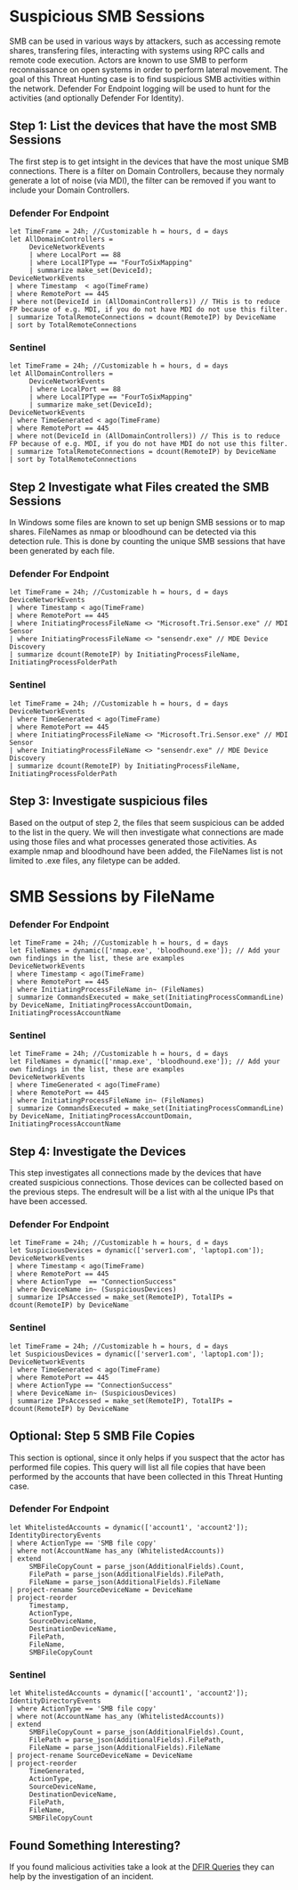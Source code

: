 # Suspicious SMB Sessions

SMB can be used in various ways by attackers, such as accessing remote shares, transfering files, interacting with systems using RPC calls and remote code execution. Actors are known to use SMB to perform reconnaissance on open systems in order to perform lateral movement. The goal of this Threat Hunting case is to find suspicious SMB activities within the network. Defender For Endpoint logging will be used to hunt for the activities (and optionally Defender For Identity). 

## Step 1: List the devices that have the most SMB Sessions

The first step is to get intsight in the devices that have the most unique SMB connections. There is a filter on Domain Controllers, because they normaly generate a lot of noise (via MDI), the filter can be removed if you want to include your Domain Controllers. 

### Defender For Endpoint
```
let TimeFrame = 24h; //Customizable h = hours, d = days
let AllDomainControllers =
     DeviceNetworkEvents
     | where LocalPort == 88
     | where LocalIPType == "FourToSixMapping"
     | summarize make_set(DeviceId);
DeviceNetworkEvents
| where Timestamp  < ago(TimeFrame)
| where RemotePort == 445
| where not(DeviceId in (AllDomainControllers)) // THis is to reduce FP because of e.g. MDI, if you do not have MDI do not use this filter.
| summarize TotalRemoteConnections = dcount(RemoteIP) by DeviceName
| sort by TotalRemoteConnections
```
### Sentinel
```
let TimeFrame = 24h; //Customizable h = hours, d = days
let AllDomainControllers =
     DeviceNetworkEvents
     | where LocalPort == 88
     | where LocalIPType == "FourToSixMapping"
     | summarize make_set(DeviceId);
DeviceNetworkEvents
| where TimeGenerated < ago(TimeFrame)
| where RemotePort == 445
| where not(DeviceId in (AllDomainControllers)) // This is to reduce FP because of e.g. MDI, if you do not have MDI do not use this filter.
| summarize TotalRemoteConnections = dcount(RemoteIP) by DeviceName
| sort by TotalRemoteConnections
```

## Step 2 Investigate what Files created the SMB Sessions

In Windows some files are known to set up benign SMB sessions or to map shares. FileNames as nmap or bloodhound can be detected via this detection rule. This is done by counting the unique SMB sessions that have been generated by each file.

### Defender For Endpoint
```
let TimeFrame = 24h; //Customizable h = hours, d = days
DeviceNetworkEvents
| where Timestamp < ago(TimeFrame)
| where RemotePort == 445
| where InitiatingProcessFileName <> "Microsoft.Tri.Sensor.exe" // MDI Sensor
| where InitiatingProcessFileName <> "sensendr.exe" // MDE Device Discovery
| summarize dcount(RemoteIP) by InitiatingProcessFileName, InitiatingProcessFolderPath
```
### Sentinel
```
let TimeFrame = 24h; //Customizable h = hours, d = days
DeviceNetworkEvents
| where TimeGenerated < ago(TimeFrame)
| where RemotePort == 445
| where InitiatingProcessFileName <> "Microsoft.Tri.Sensor.exe" // MDI Sensor
| where InitiatingProcessFileName <> "sensendr.exe" // MDE Device Discovery
| summarize dcount(RemoteIP) by InitiatingProcessFileName, InitiatingProcessFolderPath
```

## Step 3: Investigate suspicious files

Based on the output of step 2, the files that seem suspicious can be added to the list in the query. We will then investigate what connections are made using those files and what processes generated those activities. As example nmap and bloodhound have been added, the FileNames list is not limited to .exe files, any filetype can be added.

# SMB Sessions by FileName

### Defender For Endpoint
```
let TimeFrame = 24h; //Customizable h = hours, d = days
let FileNames = dynamic(['nmap.exe', 'bloodhound.exe']); // Add your own findings in the list, these are examples
DeviceNetworkEvents
| where Timestamp < ago(TimeFrame)
| where RemotePort == 445
| where InitiatingProcessFileName in~ (FileNames)
| summarize CommandsExecuted = make_set(InitiatingProcessCommandLine) by DeviceName, InitiatingProcessAccountDomain, InitiatingProcessAccountName

```
### Sentinel
```
let TimeFrame = 24h; //Customizable h = hours, d = days
let FileNames = dynamic(['nmap.exe', 'bloodhound.exe']); // Add your own findings in the list, these are examples
DeviceNetworkEvents
| where TimeGenerated < ago(TimeFrame)
| where RemotePort == 445
| where InitiatingProcessFileName in~ (FileNames)
| summarize CommandsExecuted = make_set(InitiatingProcessCommandLine) by DeviceName, InitiatingProcessAccountDomain, InitiatingProcessAccountName
```

## Step 4: Investigate the Devices 

This step investigates all connections made by the devices that have created suspicious connections. Those devices can be collected based on the previous steps. The endresult will be a list with al the unique IPs that have been accessed.  

### Defender For Endpoint
```
let TimeFrame = 24h; //Customizable h = hours, d = days
let SuspiciousDevices = dynamic(['server1.com', 'laptop1.com']);
DeviceNetworkEvents
| where Timestamp < ago(TimeFrame)
| where RemotePort == 445
| where ActionType  == "ConnectionSuccess"
| where DeviceName in~ (SuspiciousDevices)
| summarize IPsAccessed = make_set(RemoteIP), TotalIPs = dcount(RemoteIP) by DeviceName
```
### Sentinel
```
let TimeFrame = 24h; //Customizable h = hours, d = days
let SuspiciousDevices = dynamic(['server1.com', 'laptop1.com']);
DeviceNetworkEvents
| where TimeGenerated < ago(TimeFrame)
| where RemotePort == 445
| where ActionType == "ConnectionSuccess"
| where DeviceName in~ (SuspiciousDevices)
| summarize IPsAccessed = make_set(RemoteIP), TotalIPs = dcount(RemoteIP) by DeviceName
```

## Optional: Step 5  SMB File Copies

This section is optional, since it only helps if you suspect that the actor has performed file copies. This query will list all file copies that have been performed by the accounts that have been collected in this Threat Hunting case. 

### Defender For Endpoint

```
let WhitelistedAccounts = dynamic(['account1', 'account2']);
IdentityDirectoryEvents
| where ActionType == 'SMB file copy'
| where not(AccountName has_any (WhitelistedAccounts))
| extend 
     SMBFileCopyCount = parse_json(AdditionalFields).Count,
     FilePath = parse_json(AdditionalFields).FilePath,
     FileName = parse_json(AdditionalFields).FileName
| project-rename SourceDeviceName = DeviceName
| project-reorder
     Timestamp,
     ActionType,
     SourceDeviceName,
     DestinationDeviceName,
     FilePath,
     FileName,
     SMBFileCopyCount
```
### Sentinel 
```
let WhitelistedAccounts = dynamic(['account1', 'account2']);
IdentityDirectoryEvents
| where ActionType == 'SMB file copy'
| where not(AccountName has_any (WhitelistedAccounts))
| extend 
     SMBFileCopyCount = parse_json(AdditionalFields).Count,
     FilePath = parse_json(AdditionalFields).FilePath,
     FileName = parse_json(AdditionalFields).FileName
| project-rename SourceDeviceName = DeviceName
| project-reorder
     TimeGenerated,
     ActionType,
     SourceDeviceName,
     DestinationDeviceName,
     FilePath,
     FileName,
     SMBFileCopyCount
```

## Found Something Interesting?

If you found malicious activities take a look at the [DFIR Queries](https://github.com/Bert-JanP/Hunting-Queries-Detection-Rules/tree/main/DFIR) they can help by the investigation of an incident. 
